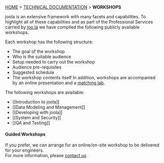 [HOME](Home) > [TECHNICAL DOCUMENTATION](technical-documentation) > **WORKSHOPS**

joola is an extensive framework with many facets and capabilities. To highlight all of these capabilities and as part of the Professional Services carried by [joo.la][joo.la] we have compiled the following publicly available workshops.

Each workshop has the following structure:
- The goal of the workshop
- Who is the suitable audience
- Setup needed to carry out the workshop
- Audience pre-requisites
- Suggested schedule
- The workshop contents itself
In addition, workshops are accompanied by an online presentation and a [matching lab](labs). 

The following workshops are available:
- [[Introduction to joola]]
- [[Data Modeling and Management]]
- [[Developing with joola]]
- [[System and Security]]
- [[QA and Testing]]

#### Guided Workshops
If you prefer, we can arrange for an online/on-site workshop to be delivered for your engineers.  
For more information, please [contact us][contact].

[joo.la]: http://joo.la
[contact]: http://joo.la#contact